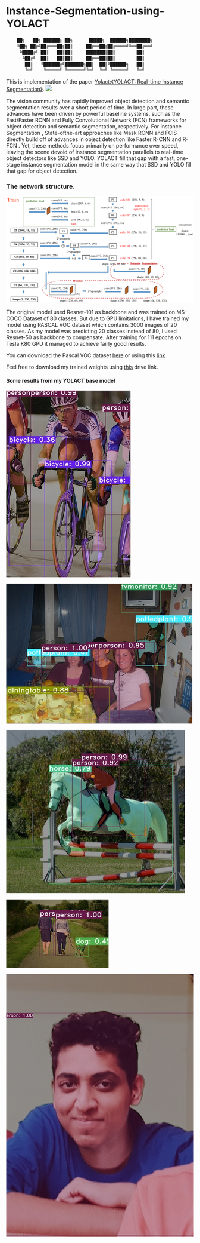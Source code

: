 # Instance-Segmentation-using-YOLACT
```
    ██╗   ██╗ ██████╗ ██╗      █████╗  ██████╗████████╗
    ╚██╗ ██╔╝██╔═══██╗██║     ██╔══██╗██╔════╝╚══██╔══╝
     ╚████╔╝ ██║   ██║██║     ███████║██║        ██║   
      ╚██╔╝  ██║   ██║██║     ██╔══██║██║        ██║   
       ██║   ╚██████╔╝███████╗██║  ██║╚██████╗   ██║   
       ╚═╝    ╚═════╝ ╚══════╝╚═╝  ╚═╝ ╚═════╝   ╚═╝ 
```

This is implementation of the paper [Yolact:《YOLACT: Real-time Instance Segmentation》](https://arxiv.org/abs/1904.02689). [![](https://img.shields.io/badge/SayThanks.io-%E2%98%BC-1EAEDB.svg)](https://saythanks.io/to/abhijeetnarang.nr%40gmail.com) 

The vision community has rapidly improved object detection and semantic segmentation results over a short period of time. In large part, these advances have been driven by powerful baseline systems, such as the Fast/Faster RCNN and Fully Convolutional Network (FCN) frameworks for object detection and semantic segmentation, respectively. For Instance Segmentation , State-ofthe-art approaches like Mask RCNN and FCIS directly build off of advances in object detection like Faster R-CNN and R-FCN . Yet, these methods focus primarily on performance over speed, leaving the scene devoid of instance segmentation parallels to real-time object detectors like SSD and YOLO. YOLACT fill that gap with a fast, one-stage instance segmentation model in the same way that SSD and YOLO fill that gap for object detection.

### The network structure.  
![Example 0](readme_imgs/network.png)

The original model used Resnet-101 as backbone and was trained on MS-COCO Dataset of 80 classes. But due to GPU limitations, I have trained my model using PASCAL VOC dataset which contains 3000 images of 20 classes. As my model was predicting 20 classes instead of 80, I used Resnet-50 as backbone to compensate. After training for 111 epochs on Tesla K80 GPU it managed to achieve fairly good results.


You can download the Pascal VOC dataset [here](http://host.robots.ox.ac.uk/pascal/VOC/voc2012/index.html) or using this [link](http://host.robots.ox.ac.uk/pascal/VOC/voc2012/VOCtrainval_11-May-2012.tar)

Feel free to download my trained weights using [this](https://drive.google.com/file/d/1-oC_76zS5AcfzDR9FH8GDbpRduWHYOy1/view?usp=sharing) drive link.

#### Some results from my YOLACT base model

![Example 1](results/test_img_3.jpg)

![Example 2](results/test_img_4.jpg)

![Example 3](results/test_img_5.jpg)

![Example 4](results/test_img_2.jpg)

![Example 5](results/test_img_1.jpg)

